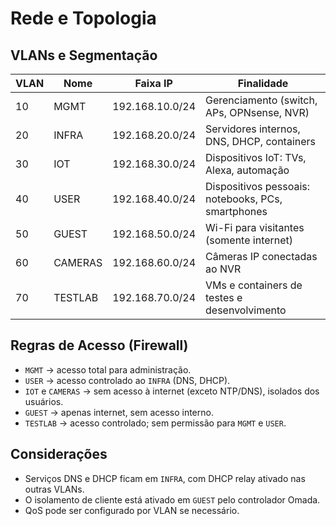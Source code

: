 # Rede e Topologia

## VLANs e Segmentação

| VLAN | Nome        | Faixa IP         | Finalidade                                                                  |
|------|-------------|------------------|-----------------------------------------------------------------------------|
| 10   | MGMT        | 192.168.10.0/24  | Gerenciamento (switch, APs, OPNsense, NVR)                                  |
| 20   | INFRA       | 192.168.20.0/24  | Servidores internos, DNS, DHCP, containers                                 |
| 30   | IOT         | 192.168.30.0/24  | Dispositivos IoT: TVs, Alexa, automação                           |
| 40   | USER        | 192.168.40.0/24  | Dispositivos pessoais: notebooks, PCs, smartphones                         |
| 50   | GUEST       | 192.168.50.0/24  | Wi-Fi para visitantes (somente internet)                                   |
| 60   | CAMERAS     | 192.168.60.0/24  | Câmeras IP conectadas ao NVR                                               |
| 70   | TESTLAB     | 192.168.70.0/24  | VMs e containers de testes e desenvolvimento                               |

## Regras de Acesso (Firewall)

- `MGMT` → acesso total para administração.
- `USER` → acesso controlado ao `INFRA` (DNS, DHCP).
- `IOT` e `CAMERAS` → sem acesso à internet (exceto NTP/DNS), isolados dos usuários.
- `GUEST` → apenas internet, sem acesso interno.
- `TESTLAB` → acesso controlado; sem permissão para `MGMT` e `USER`.

## Considerações

- Serviços DNS e DHCP ficam em `INFRA`, com DHCP relay ativado nas outras VLANs.
- O isolamento de cliente está ativado em `GUEST` pelo controlador Omada.
- QoS pode ser configurado por VLAN se necessário.
